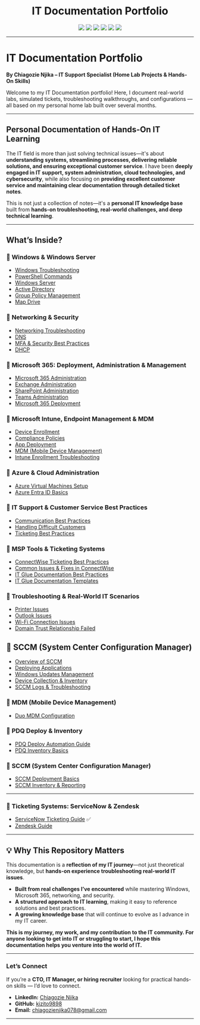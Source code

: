 <h1 align="center">IT Documentation Portfolio</h1>

<p align="center">
  <img src="https://img.shields.io/badge/Windows_Server-2019/2022-blue?logo=windows&logoColor=white" />
  <img src="https://img.shields.io/badge/Active_Directory-User_Management-blueviolet?logo=microsoft&logoColor=white" />
  <img src="https://img.shields.io/badge/Intune-MDM/MAM-lightgrey?logo=microsoft&logoColor=white" />
  <img src="https://img.shields.io/badge/Microsoft_365-Admin-orange?logo=microsoft&logoColor=white" />
  <img src="https://img.shields.io/badge/Ticketing-ServiceNow/Zendesk-success?logo=zendesk&logoColor=white" />
  <img src="https://img.shields.io/badge/PDQ_Deploy-Silent_Install-lightblue?logo=windows&logoColor=white" />
</p>

---

#  IT Documentation Portfolio  

**By Chiagozie Njika – IT Support Specialist (Home Lab Projects & Hands-On Skills)**

Welcome to my IT Documentation portfolio! Here, I document real-world labs, simulated tickets, troubleshooting walkthroughs, and configurations — all based on my personal home lab built over several months.

---
##  Personal Documentation of Hands-On IT Learning  

The IT field is more than just solving technical issues—it's about **understanding systems, streamlining processes, delivering reliable solutions, and ensuring exceptional customer service**. I have been **deeply engaged in IT support, system administration, cloud technologies, and cybersecurity**, while also focusing on **providing excellent customer service and maintaining clear documentation through detailed ticket notes**.  

This is not just a collection of notes—it's a **personal IT knowledge base** built from **hands-on troubleshooting, real-world challenges, and deep technical learning**.  

---
##  What’s Inside?  

### 🔹 **Windows & Windows Server**  
- [Windows Troubleshooting](Windows/Windows-Troubleshooting.md)
- [PowerShell Commands](Windows/PowerShell-Commands.md) 
- [Windows Server](Windows/Windows-Server.md)
- [Active Directory](Windows/Active-Directory.md)
- [Group Policy Management](Windows/Group-Policy-Management.md)  
- [Map Drive](Windows/Mapping-Drive.md)

### 🔹 **Networking & Security**  
- [Networking Troubleshooting](Network/Networking-Troubleshooting.md)  
- [DNS](Network/DNS.md)
- [MFA & Security Best Practices](Security/MFA-Security-Practices.md)  
- [DHCP](Network/DHCP)

### 🔹 **Microsoft 365: Deployment, Administration & Management**  
- [Microsoft 365 Administration](Microsoft365/Microsoft-365-Administration.md) 
- [Exchange Administration](Microsoft365/Exchange-Administration.md)  
- [SharePoint Administration](Microsoft365/SharePoint-Administration.md)  
- [Teams Administration](Microsoft365/Teams-Administration.md)  
- [Microsoft 365 Deployment](Microsoft365/Microsoft-365-Deployment.md) 

### 🔹 **Microsoft Intune, Endpoint Management & MDM**  
- [Device Enrollment](Intune/Device-Enrollment.md)  
- [Compliance Policies](Intune/Compliance-Policies.md)  
- [App Deployment](Intune/App-Deployment.md)  
- [MDM (Mobile Device Management)](Intune/MDM-Basics.md) 
- [Intune Enrollment Troubleshooting](Intune/Enrollment-Troubleshooting.md) 

### 🔹 **Azure & Cloud Administration**  
- [Azure Virtual Machines Setup](Azure/Virtual-Machines-Setup.md)  
- [Azure Entra ID Basics](Azure/Entra-ID-Fundamentals.md)

### 🔹 **IT Support & Customer Service Best Practices**  
- [Communication Best Practices](CustomerService/Communication-Best-Practices.md)  
- [Handling Difficult Customers](CustomerService/Handling-Difficult-Customers.md)  
- [Ticketing Best Practices](CustomerService/Ticketing-Best-Practices.md)

### 🔹 **MSP Tools & Ticketing Systems**  
- [ConnectWise Ticketing Best Practices](ConnectWise/Ticketing-Best-Practices.md)  
- [Common Issues & Fixes in ConnectWise](ConnectWise/Common-Issues-Fixes.md)  
- [IT Glue Documentation Best Practices](ITGlue/Documentation-Best-Practices.md)  
- [IT Glue Documentation Templates](ITGlue/IT-Documentation-Templates.md)  

### 🔹 **Troubleshooting & Real-World IT Scenarios**  
- [Printer Issues](Troubleshooting/Printer-Issues.md)  
- [Outlook Issues](Troubleshooting/Outlook-Issues.md)  
- [Wi-Fi Connection Issues](Troubleshooting/WiFi-Connection-Issues.md)   
- [Domain Trust Relationship Failed](Troubleshooting/Domain-Trust-Relationship-Failed.md) 

## 🔹 SCCM (System Center Configuration Manager)
- [Overview of SCCM](SCCM/SCCM-Overview.md)  
- [Deploying Applications](SCCM/Deploying-Applications.md)  
- [Windows Updates Management](SCCM/Windows-Updates-Management.md)
- [Device Collection & Inventory](SCCM/Device-Collection-Inventory.md)  
- [SCCM Logs & Troubleshooting](SCCM/Logs-Troubleshooting.md)

### 🔹 **MDM (Mobile Device Management)**  
- [Duo MDM Configuration](MDM/Duo-MDM-Configuration.md) 

### 🔹 **PDQ Deploy & Inventory**  
- [PDQ Deploy Automation Guide](PDQ/PDQ-Deploy-Automation.md) 
- [PDQ Inventory Basics](PDQ/PDQ-Inventory-Basics.md) 

### 🔹 **SCCM (System Center Configuration Manager)**  
- [SCCM Deployment Basics](SCCM/SCCM-Deployment-Basics.md)  
- [SCCM Inventory & Reporting](SCCM/SCCM-Inventory-Reporting.md) 

---

### 🔹 **Ticketing Systems: ServiceNow & Zendesk**  
- [ServiceNow Ticketing Guide](Ticketing-Systems/ServiceNow-Ticketing.md) ✅ 
- [Zendesk Guide](Ticketing-Systems/Zendesk-Guide.md)




---

## 💡 Why This Repository Matters  

This documentation is a **reflection of my IT journey**—not just theoretical knowledge, but **hands-on experience troubleshooting real-world IT issues**.  

- **Built from real challenges I’ve encountered** while mastering Windows, Microsoft 365, networking, and security.  
- **A structured approach to IT learning**, making it easy to reference solutions and best practices.  
- **A growing knowledge base** that will continue to evolve as I advance in my IT career.  

 **This is my journey, my work, and my contribution to the IT community. For anyone looking to get into IT or struggling to start, I hope this documentation helps you venture into the world of IT.**

---
### **Let’s Connect**

If you’re a **CTO, IT Manager, or hiring recruiter** looking for practical hands-on skills — I’d love to connect.

- **LinkedIn:** [Chiagozie Njika](https://www.linkedin.com/in/chiagozie-njika-a24660284)  
- **GitHub:** [kizito9898](https://github.com/kizito9898)  
- **Email:** chiagozienjika078@gmail.com  

---






